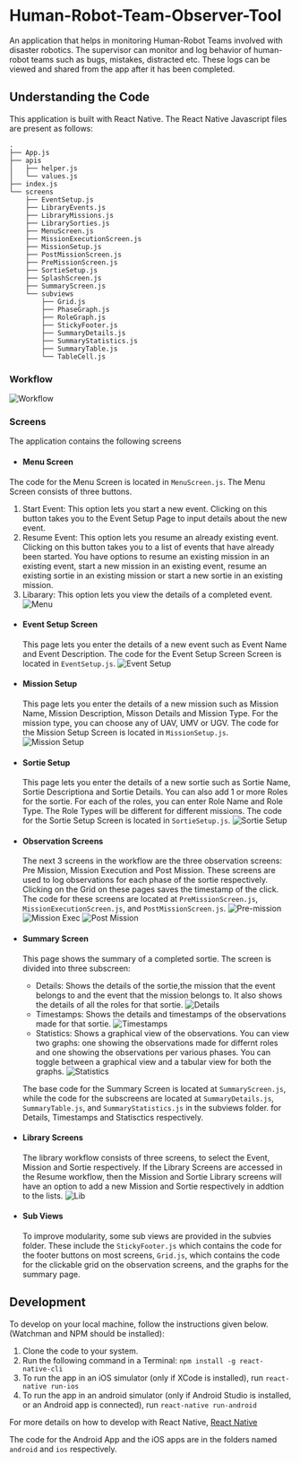 # Human-Robot-Team-Observer-Tool

An application that helps in monitoring Human-Robot Teams involved with disaster robotics. The supervisor can monitor and log behavior of human-robot teams such as bugs, mistakes, distracted etc. These logs can be viewed and shared from the app after it has been completed.

## Understanding the Code
This application is built with React Native. The React Native Javascript files are present as follows:

    .
    ├── App.js
    ├── apis
    │   ├── helper.js
    │   └── values.js
    ├── index.js
    └── screens
        ├── EventSetup.js
        ├── LibraryEvents.js
        ├── LibraryMissions.js
        ├── LibrarySorties.js
        ├── MenuScreen.js
        ├── MissionExecutionScreen.js
        ├── MissionSetup.js
        ├── PostMissionScreen.js
        ├── PreMissionScreen.js
        ├── SortieSetup.js
        ├── SplashScreen.js
        ├── SummaryScreen.js
        └── subviews
            ├── Grid.js
            ├── PhaseGraph.js
            ├── RoleGraph.js
            ├── StickyFooter.js
            ├── SummaryDetails.js
            ├── SummaryStatistics.js
            ├── SummaryTable.js
            └── TableCell.js

### Workflow
![Workflow](images/Workflow.png)

### Screens
The application contains the following screens
* #### Menu Screen
The code for the Menu Screen is located in `MenuScreen.js`. The Menu Screen consists of three buttons.
  1. Start Event: This option lets you start a new event. Clicking on this button takes you to the Event Setup Page to input details about the new event.
  1. Resume Event: This option lets you resume an already existing event. Clicking on this button takes you to a list of events that have already been started. You have options to resume an existing mission in an existing event, start a new mission in an existing event, resume an existing sortie in an existing mission or start a new sortie in an existing mission.
  1. Libarary: This option lets you view the details of a completed event.
  ![Menu](images/menu.png)
* #### Event Setup Screen
  This page lets you enter the details of a new event such as Event Name and Event Description. The code for the Event Setup Screen Screen is located in `EventSetup.js`.
  ![Event Setup](images/event_setup.png)
* #### Mission Setup
  This page lets you enter the details of a new mission such as Mission Name, Mission Description, Misson Details and Mission Type. For the mission type, you can choose any of UAV, UMV or UGV. The code for the Mission Setup Screen is located in `MissionSetup.js`.
  ![Mission Setup](images/mission_setup.png)
* #### Sortie Setup
    This page lets you enter the details of a new sortie such as Sortie Name, Sortie Descriptiona and Sortie Details. You can also add 1 or more Roles for the sortie. For each of the roles, you can enter Role Name and Role Type. The Role Types will be different for different missions. The code for the Sortie Setup Screen is located in `SortieSetup.js`.
    ![Sortie Setup](images/sortie_setup.png)
* #### Observation Screens
    The next 3 screens in the workflow are the three observation screens: Pre Mission, Mission Execution and Post Mission. These screens are used to log observations for each phase of the sortie respectively. Clicking on the Grid on these pages saves the timestamp of the click. The code for these screens are located at `PreMissionScreen.js`, `MissionExecutionScreen.js`, and `PostMissionScreen.js`.
    ![Pre-mission](images/pre-mission.png)
    ![Mission Exec](images/mission_exec.png)
    ![Post Mission](images/post-mission.png)
* #### Summary Screen
    This page shows the summary of a completed sortie. The screen is divided into three subscreen:
    * Details: Shows the details of the sortie,the mission that the event belongs to and the event that the mission belongs to. It also shows the details of all the roles for that sortie.
    ![Details](images/summary_details.png)
    * Timestamps: Shows the details and timestamps of the observations made for that sortie.
    ![Timestamps](images/summary_timestamps.png)
    * Statistics: Shows a graphical view of the observations. You can view two graphs: one showing the observations made for differnt roles and one showing the observations per various phases. You can toggle between a graphical view and a tabular view for both the graphs.
    ![Statistics](images/summary_stat.png)
    
    The base code for the Summary Screen is located at `SummaryScreen.js`, while the code for the subscreens are located at `SummaryDetails.js`, `SummaryTable.js`, and `SummaryStatistics.js` in the subviews folder. for Details, Timestamps and Statisctics respectively.
* #### Library Screens
    The library workflow consists of three screens, to select the Event, Mission and Sortie respectively. If the Library Screens are accessed in the Resume workflow, then the Mission and Sortie Library screens will have an option to add a new Mission and Sortie respectively in addtion to the lists.
    ![Lib](images/library.png)
* #### Sub Views
    To improve modularity, some sub views are provided in the subvies folder. These include the `StickyFooter.js` which contains the code for the footer buttons on most screens, `Grid.js`, which contains the code for the clickable grid on the observation screens, and the graphs for the summary page.
    
## Development
To develop on your local machine, follow the instructions given below. (Watchman and NPM should be installed):
1. Clone the code to your system.
1. Run the following command in a Terminal:
    `npm install -g react-native-cli`
1. To run the app in an iOS simulator (only if XCode is installed), run
    `react-native run-ios`
1. To run the app in an android simulator (only if Android Studio is installed, or an Android app is connected), run
    `react-native run-android`

For more details on how to develop with React Native, [React Native](http://facebook.github.io/react-native/)

The code for the Android App and the iOS apps are in the folders named `android` and `ios` respectively. 
